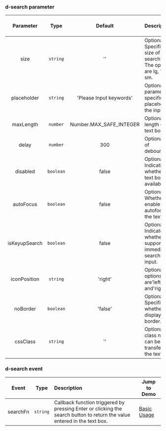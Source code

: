 ### d-search parameter

| Parameter | Type | Default | Description | Jump to Demo |
| :-----------: | :-------: | :---------------------: | :-------------------------------------- | ----------------------------------------------------- |
| size | `string` |'' | Optional. Specifies the size of the search box. The options are lg, '', and sm. | [Basic Usage](demo#basic-usage) |
| placeholder | `string` |'Please Input keywords' | Optional. This parameter specifies the placeholder in the input box. |
| maxLength | `number` | Number.MAX_SAFE_INTEGER | Optional. Max-length of the text box. | [Two-way Binding](demo#bidirectional-binding) |
| delay | `number` | 300 | Optional. Delay of debounceTime. |
| disabled | `boolean` | false | Optional. Indicating whether the text box is available. |
| autoFocus | `boolean` | false | Optional. Whether to enable autofocus for the text box. | [Basic Usage](demo#basic-usage) |
| isKeyupSearch | `boolean` | false | Optional. Indicates whether to support immediate searchFn after input. | [Basic Usage](demo#basic-usage) |
| iconPosition | `string` | 'right' | Optional. The options are'left' and'right'.| [Left Search Icon](demo#icon-left)|
| noBorder  | `boolean` |          'false'          | Optional. Specifies whether to display the border. | [Left Search Icon](demo#icon-left) |
| cssClass | `string` |'' | Optional. The class name can be transferred to the text box. | |

### d-search event

| Event | Type | Description | Jump to Demo |
| :------: | :------: | :--------------------------------------------------- | ------------------------------------------- |
| searchFn | `string` | Callback function triggered by pressing Enter or clicking the search button to return the value entered in the text box. | [Basic Usage](demo#basic-usage) |
